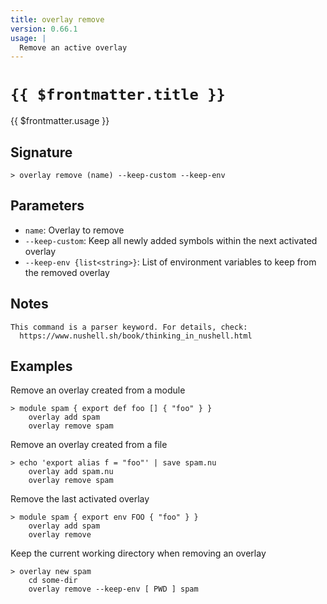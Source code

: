 ```yaml
---
title: overlay remove
version: 0.66.1
usage: |
  Remove an active overlay
---
```


# <code>{{ $frontmatter.title }}</code>

<div style='white-space: pre-wrap;'>{{ $frontmatter.usage }}</div>

## Signature

```> overlay remove (name) --keep-custom --keep-env```

## Parameters

 -  `name`: Overlay to remove
 -  `--keep-custom`: Keep all newly added symbols within the next activated overlay
 -  `--keep-env {list<string>}`: List of environment variables to keep from the removed overlay

## Notes
```text
This command is a parser keyword. For details, check:
  https://www.nushell.sh/book/thinking_in_nushell.html
```
## Examples

Remove an overlay created from a module
```shell
> module spam { export def foo [] { "foo" } }
    overlay add spam
    overlay remove spam
```

Remove an overlay created from a file
```shell
> echo 'export alias f = "foo"' | save spam.nu
    overlay add spam.nu
    overlay remove spam
```

Remove the last activated overlay
```shell
> module spam { export env FOO { "foo" } }
    overlay add spam
    overlay remove
```

Keep the current working directory when removing an overlay
```shell
> overlay new spam
    cd some-dir
    overlay remove --keep-env [ PWD ] spam
```
